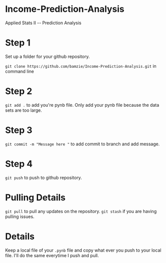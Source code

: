 # Income-Prediction-Analysis
Applied Stats II -- Prediction Analysis

# Step 1
Set up a folder for your github repository.

`git clone https://github.com/bamzie/Income-Prediction-Analysis.git` 
in command line

# Step 2
`git add .` to add you're pynb file. Only add your pynb file because the data sets are too large. 

# Step 3
`git commit -m "Message here "` to add commit to branch and add message. 

# Step 4
`git push` to push to github repository. 

# Pulling Details
`git pull` to pull any updates on the repository. 
`git stash` if you are having pulling issues. 

# Details
Keep a local file of your `.pynb` file and copy what ever you push to your local file. I'll do the same everytime I push and pull. 

